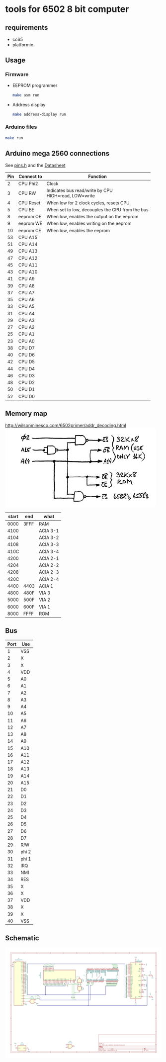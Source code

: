 # tools for 6502 8 bit computer

## requirements
* cc65
* platformio

## Usage
### Firmware
* EEPROM programmer
  ```bash
  make asm run
  ```
* Address display
  ```bash
  make address-display run
  ```

### Arduino files
```bash
make run
```

## Arduino mega 2560 connections
See [pins.h](include/pins.h) and the [Datasheet](https://www.westerndesigncenter.com/wdc/documentation/w65c02s.pdf)

| Pin | Connect to | Function                                                  |
|-----|------------|-----------------------------------------------------------|
| 2   | CPU Phi2   | Clock                                                     |
| 3   | CPU RW     | Indicates bus read/write by CPU <br/>HIGH=read, LOW=write |
| 4   | CPU Reset  | When low for 2 clock cycles, resets CPU                   |
| 5   | CPU BE     | When set to low, decouples the CPU from the bus           |
| 8   | eeprom OE  | When low, enables the output on the eeprom                |
| 9   | eeprom WE  | When low, enables writing on the eeprom                   |
| 10  | eeprom CE  | When low, enables the eeprom                              |
| 53  | CPU A15    |                                                           |
| 51  | CPU A14    |                                                           |
| 49  | CPU A13    |                                                           |
| 47  | CPU A12    |                                                           |
| 45  | CPU A11    |                                                           |
| 43  | CPU A10    |                                                           |
| 41  | CPU A9     |                                                           |
| 39  | CPU A8     |                                                           |
| 37  | CPU A7     |                                                           |
| 35  | CPU A6     |                                                           |
| 33  | CPU A5     |                                                           |
| 31  | CPU A4     |                                                           |
| 29  | CPU A3     |                                                           |
| 27  | CPU A2     |                                                           |
| 25  | CPU A1     |                                                           |
| 23  | CPU A0     |                                                           |
| 38  | CPU D7     |                                                           |
| 40  | CPU D6     |                                                           |
| 42  | CPU D5     |                                                           |
| 44  | CPU D4     |                                                           |
| 46  | CPU D3     |                                                           |
| 48  | CPU D2     |                                                           |
| 50  | CPU D1     |                                                           |
| 52  | CPU D0     |                                                           |

## Memory map
http://wilsonminesco.com/6502primer/addr_decoding.html
![address decoder](address-decoder.jpg)


| start | end  | what     |
|-------|------|----------|
| 0000  | 3FFF | RAM      |
| 4100  |      | ACIA 3-1 |
| 4104  |      | ACIA 3-2 |
| 4108  |      | ACIA 3-3 |
| 410C  |      | ACIA 3-4 |
| 4200  |      | ACIA 2-1 |
| 4204  |      | ACIA 2-2 |
| 4208  |      | ACIA 2-3 |
| 420C  |      | ACIA 2-4 |
| 4400  | 4403 | ACIA 1   |
| 4800  | 480F | VIA 3    |
| 5000  | 500F | VIA 2    |
| 6000  | 600F | VIA 1    |
| 8000  | FFFF | ROM      |

## Bus

| Port | Use   |
|------|-------|
| 1    | VSS   |
| 2    | X     |
| 3    | X     |
| 4    | VDD   |
| 5    | A0    |
| 6    | A1    |
| 7    | A2    |
| 8    | A3    |
| 9    | A4    |
| 10   | A5    |
| 11   | A6    |
| 12   | A7    |
| 13   | A8    |
| 14   | A9    |
| 15   | A10   |
| 16   | A11   |
| 17   | A12   |
| 18   | A13   |
| 19   | A14   |
| 20   | A15   |
| 21   | D0    |
| 22   | D1    |
| 23   | D2    |
| 24   | D3    |
| 25   | D4    |
| 26   | D5    |
| 27   | D6    |
| 28   | D7    |
| 29   | R/W   |
| 30   | phi 2 |
| 31   | phi 1 |
| 32   | IRQ   |
| 33   | NMI   |
| 34   | RES   |
| 35   | X     |
| 36   | X     |
| 37   | VDD   |
| 38   | X     |
| 39   | X     |
| 40   | VSS   |

## Schematic
![schematic](kicad/8bit-cpu-address-decoder.svg)